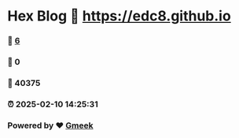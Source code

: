 # Hex Blog :link: https://edc8.github.io 
### :page_facing_up: [6](https://edc8.github.io/tag.html) 
### :speech_balloon: 0 
### :hibiscus: 40375 
### :alarm_clock: 2025-02-10 14:25:31 
### Powered by :heart: [Gmeek](https://github.com/Meekdai/Gmeek)
